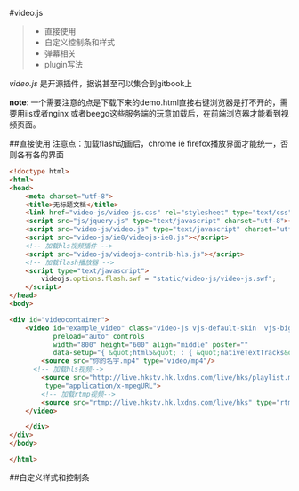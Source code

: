 #video.js 
> * 直接使用
> * 自定义控制条和样式
> * 弹幕相关
> * plugin写法

_video.js_ 是开源插件，据说甚至可以集合到gitbook上

**note**:
一个需要注意的点是下载下来的demo.html直接右键浏览器是打不开的，需要用iis或者nginx 或者beego这些服务端的玩意加载后，在前端浏览器才能看到视频页面。

##直接使用
注意点：加载flash动画后，chrome ie firefox播放界面才能统一，否则各有各的界面
```html
<!doctype html>
<html>
<head>
    <meta charset="utf-8">
    <title>无标题文档</title>
    <link href="video-js/video-js.css" rel="stylesheet" type="text/css"/>
    <script src="js/jquery.js" type="text/javascript" charset="utf-8"></script>
    <script src="video-js/video.js" type="text/javascript" charset="utf-8"></script>
    <script src="video-js/ie8/videojs-ie8.js"></script>
    <!-- 加载hls视频插件 -->
    <script src="video-js/videojs-contrib-hls.js"></script>
    <!-- 加载flash播放器 -->
    <script type="text/javascript">
        videojs.options.flash.swf = "static/video-js/video-js.swf";
    </script>
</head>
<body>

<div id="videocontainer">
    <video id="example_video" class="video-js vjs-default-skin  vjs-big-play-centered" 
           preload="auto" controls
           width="800" height="600" align="middle" poster=""
           data-setup="{ &quot;html5&quot; : { &quot;nativeTextTracks&quot; : false } }">
        <source src="你的名字.mp4" type="video/mp4"/>
	  <!-- 加载hls视频-->
        <source src="http://live.hkstv.hk.lxdns.com/live/hks/playlist.m3u8" 
         type="application/x-mpegURL">
        <!-- 加载rtmp视频-->
        <source src="rtmp://live.hkstv.hk.lxdns.com/live/hks" type="rtmp/flv"/>
    </video>

    </div>
</div>
</body>

</html>

```
##自定义样式和控制条
